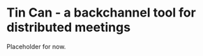 Tin Can - a backchannel tool for distributed meetings
=====================================================

Placeholder for now.